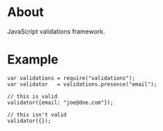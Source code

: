# About

JavaScript validations framework.

# Example

    var validations = require("validations");
    var validator   = validations.presence("email");

    // this is valid
    validator({email: "joe@doe.com"});

    // this isn't valid
    validator({});
